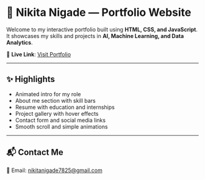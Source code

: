 # 🌟 Nikita Nigade — Portfolio Website

Welcome to my interactive portfolio built using **HTML, CSS, and JavaScript**.  
It showcases my skills and projects in **AI, Machine Learning, and Data Analytics**.

🔗 **Live Link**: [Visit Portfolio]()

---

## ✨ Highlights

- Animated intro for my role  
- About me section with skill bars  
- Resume with education and internships  
- Project gallery with hover effects  
- Contact form and social media links  
- Smooth scroll and simple animations

---
## 📬 Contact Me

📧 Email: [nikitanigade7825@gmail.com](mailto:nikitanigade7825@gmail.com)  

